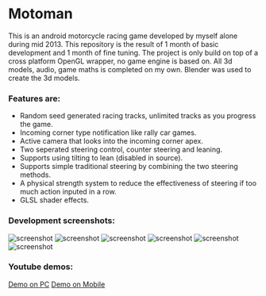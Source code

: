 # Motoman
This is an android motorcycle racing game developed by myself alone during mid 2013.
This repository is the result of 1 month of basic development and 1 month of fine tuning.
The project is only build on top of a cross platform OpenGL wrapper, no game engine is based on.
All 3d models, audio, game maths is completed on my own.
Blender was used to create the 3d models.

### Features are:
- Random seed generated racing tracks, unlimited tracks as you progress the game.
- Incoming corner type notification like rally car games.
- Active camera that looks into the incoming corner apex.
- Two seperated steering control, counter steering and leaning.
- Supports using tilting to lean (disabled in source).
- Supports simple traditional steering by combining the two steering methods.
- A physical strength system to reduce the effectiveness of steering if too much action inputed in a row.
- GLSL shader effects.

### Development screenshots:
![screenshot](https://raw.githubusercontent.com/mammalwong/motoman/master/screenshots/603757_10201266638567667_1167871821_n.jpg)
![screenshot](https://raw.githubusercontent.com/mammalwong/motoman/master/screenshots/538038_10201266638527666_537886606_n.jpg)
![screenshot](https://raw.githubusercontent.com/mammalwong/motoman/master/screenshots/37046_10201266638487665_36700105_n.jpg)
![screenshot](https://raw.githubusercontent.com/mammalwong/motoman/master/screenshots/913734_10201266638447664_1988336069_o.jpg)
![screenshot](https://raw.githubusercontent.com/mammalwong/motoman/master/screenshots/37046_10201266638487665_36700105_n.jpg)
![screenshot](https://raw.githubusercontent.com/mammalwong/motoman/master/screenshots/936192_10201317985131299_43361273_n.jpg)

### Youtube demos:
[Demo on PC](https://www.youtube.com/watch?v=eoEkVXiIgFU)
[Demo on Mobile](https://www.youtube.com/watch?v=AR22-CrtBdw)
